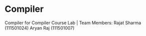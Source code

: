 # Compiler
Compiler for Compiler Course Lab
|                 Team Members:
Rajat Sharma (111501024)
Aryan Raj (111501007)

